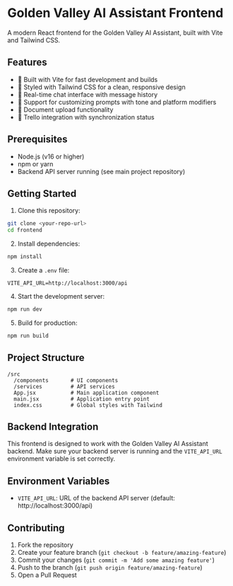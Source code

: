 # Golden Valley AI Assistant Frontend

A modern React frontend for the Golden Valley AI Assistant, built with Vite and Tailwind CSS.

## Features

- 🚀 Built with Vite for fast development and builds
- 🎨 Styled with Tailwind CSS for a clean, responsive design
- 💬 Real-time chat interface with message history
- 📝 Support for customizing prompts with tone and platform modifiers
- 📁 Document upload functionality
- 🔄 Trello integration with synchronization status

## Prerequisites

- Node.js (v16 or higher)
- npm or yarn
- Backend API server running (see main project repository)

## Getting Started

1. Clone this repository:
```bash
git clone <your-repo-url>
cd frontend
```

2. Install dependencies:
```bash
npm install
```

3. Create a `.env` file:
```
VITE_API_URL=http://localhost:3000/api
```

4. Start the development server:
```bash
npm run dev
```

5. Build for production:
```bash
npm run build
```

## Project Structure

```
/src
  /components       # UI components
  /services         # API services
  App.jsx           # Main application component
  main.jsx          # Application entry point
  index.css         # Global styles with Tailwind
```

## Backend Integration

This frontend is designed to work with the Golden Valley AI Assistant backend. Make sure your backend server is running and the `VITE_API_URL` environment variable is set correctly.

## Environment Variables

- `VITE_API_URL`: URL of the backend API server (default: http://localhost:3000/api)

## Contributing

1. Fork the repository
2. Create your feature branch (`git checkout -b feature/amazing-feature`)
3. Commit your changes (`git commit -m 'Add some amazing feature'`)
4. Push to the branch (`git push origin feature/amazing-feature`)
5. Open a Pull Request
